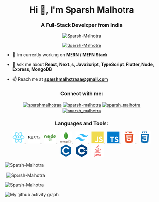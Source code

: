 <h1 align="center">Hi 👋, I'm Sparsh Malhotra</h1>
<h3 align="center">A Full-Stack Developer from India</h3>

<p align="center"> <img src="https://komarev.com/ghpvc/?username=Sparsh-Malhotra&label=Profile%20views&color=0e75b6&style=flat" alt="Sparsh-Malhotra" /> </p>

<p align="center"> <a href="https://github.com/ryo-ma/github-profile-trophy"><img src="https://github-profile-trophy.vercel.app/?username=Sparsh-Malhotra" alt="Sparsh-Malhotra" /></a> </p>

- 🌱 I’m currently working on **MERN / MEFN Stack**

- 💬 Ask me about **React, Next.js, JavaScript, TypeScript, Flutter, Node, Express, MongoDB**

- 📫 Reach me at **sparshmalhotraaa@gmail.com**

<h3 align="center">Connect with me:</h3>
<p align="center">
<a href="https://twitter.com/Sparsh_M_" target="blank"><img align="center" src="https://raw.githubusercontent.com/rahuldkjain/github-profile-readme-generator/master/src/images/icons/Social/twitter.svg" alt="sparshmalhotraa" height="30" width="40" /></a>
<a href="https://linkedin.com/in/sparsh-malhotra" target="blank"><img align="center" src="https://raw.githubusercontent.com/rahuldkjain/github-profile-readme-generator/master/src/images/icons/Social/linked-in-alt.svg" alt="sparsh-malhotra" height="30" width="40" /></a>
<a href="https://www.leetcode.com/sparsh_malhotra" target="blank"><img align="center" src="https://raw.githubusercontent.com/rahuldkjain/github-profile-readme-generator/master/src/images/icons/Social/leet-code.svg" alt="sparsh_malhotra" height="30" width="40" /></a>
<a href="https://auth.geeksforgeeks.org/user/sparsh_malhotra" target="blank"><img align="center" src="https://raw.githubusercontent.com/rahuldkjain/github-profile-readme-generator/master/src/images/icons/Social/geeks-for-geeks.svg" alt="sparsh_malhotra" height="30" width="40" /></a>
</p>

<h3 align="center">Languages and Tools:</h3>
<p align="center"> 
<a href="https://react.dev/" target="_blank" style="margin:0 4px"> <img src="https://raw.githubusercontent.com/devicons/devicon/master/icons/react/react-original.svg" alt="react" width="40" height="40"/> </a>
<a href="https://nextjs.org/" target="_blank" style="margin:0 4px"> <img src="https://raw.githubusercontent.com/devicons/devicon/master/icons/nextjs/nextjs-original-wordmark.svg" alt="nextjs" width="40" height="40"/> </a>    
<a href="https://nodejs.org/en" target="_blank" style="margin:0 4px"> <img src="https://raw.githubusercontent.com/devicons/devicon/master/icons/nodejs/nodejs-plain-wordmark.svg" alt="nodejs" width="40" height="40"/> </a>    
<a href="https://www.mongodb.com/docs/" target="_blank" style="margin:0 4px"> <img src="https://raw.githubusercontent.com/devicons/devicon/master/icons/mongodb/mongodb-original-wordmark.svg" alt="mongodb" width="40" height="40"/> </a>    
<a href="https://tailwindcss.com/" target="_blank" style="margin:0 4px"> <img src="https://raw.githubusercontent.com/devicons/devicon/master/icons/tailwindcss/tailwindcss-plain.svg" alt="tailwind" width="40" height="40"/> </a>      
<a href="https://developer.mozilla.org/en-US/docs/Web/JavaScript" target="_blank" style="margin:0 4px"> <img src="https://raw.githubusercontent.com/devicons/devicon/master/icons/javascript/javascript-plain.svg" alt="javascript" width="40" height="40"/> </a>  
<a href="https://www.typescriptlang.org/docs/" target="_blank" style="margin:0 4px"> <img src="https://raw.githubusercontent.com/devicons/devicon/master/icons/typescript/typescript-plain.svg" alt="typescript" width="40" height="40"/> </a>  
<a href="https://developer.mozilla.org/en-US/docs/Web/HTML" target="_blank" style="margin:0 4px"> <img src="https://raw.githubusercontent.com/devicons/devicon/master/icons/html5/html5-plain-wordmark.svg" alt="html" width="40" height="40"/> </a>  
<a href="https://developer.mozilla.org/en-US/docs/Web/CSS" target="_blank" style="margin:0 4px"> <img src="https://raw.githubusercontent.com/devicons/devicon/master/icons/css3/css3-plain-wordmark.svg" alt="css" width="40" height="40"/> </a>  
<a href="https://devdocs.io/c/" target="_blank" style="margin:0 4px"> <img src="https://raw.githubusercontent.com/devicons/devicon/master/icons/c/c-plain.svg" alt="c" width="40" height="40"/> </a>  
<a href="https://devdocs.io/cpp/" target="_blank" style="margin:0 4px"> <img src="https://raw.githubusercontent.com/devicons/devicon/master/icons/cplusplus/cplusplus-plain.svg" alt="c++" width="40" height="40"/> </a>  
<a href="https://dev.java/learn/" target="_blank" style="margin:0 4px"> <img src="https://raw.githubusercontent.com/devicons/devicon/master/icons/java/java-plain-wordmark.svg" alt="java" width="40" height="40"/> </a>  
</p>

<p><img align="center" src="https://github-readme-stats.vercel.app/api/top-langs?username=Sparsh-Malhotra&show_icons=true&locale=en&layout=compact&theme=radical" alt="Sparsh-Malhotra" /></p>

<p>&nbsp;<img align="center" src="https://github-readme-stats.vercel.app/api?username=Sparsh-Malhotra&show_icons=true&locale=en&theme=radical" alt="Sparsh-Malhotra" /></p>

<p><img align="center" src="https://github-readme-streak-stats.herokuapp.com/?user=Sparsh-Malhotra&theme=radical" alt="Sparsh-Malhotra" /></p>

![My github activity graph](http://github-profile-summary-cards.vercel.app/api/cards/profile-details?username=Sparsh-Malhotra&theme=radical)
